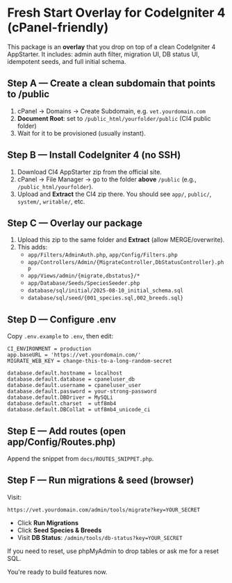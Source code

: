 # Fresh Start Overlay for CodeIgniter 4 (cPanel-friendly)

This package is an **overlay** that you drop on top of a clean CodeIgniter 4 AppStarter.
It includes: admin auth filter, migration UI, DB status UI, idempotent seeds, and full initial schema.

## Step A — Create a clean subdomain that points to /public
1. cPanel → Domains → Create Subdomain, e.g. `vet.yourdomain.com`
2. **Document Root**: set to `/public_html/yourfolder/public` (CI4 public folder)
3. Wait for it to be provisioned (usually instant).

## Step B — Install CodeIgniter 4 (no SSH)
1. Download CI4 AppStarter zip from the official site.
2. cPanel → File Manager → go to the folder **above** `/public` (e.g., `/public_html/yourfolder`).
3. Upload and **Extract** the CI4 zip there. You should see `app/`, `public/`, `system/`, `writable/`, etc.

## Step C — Overlay our package
1. Upload this zip to the same folder and **Extract** (allow MERGE/overwrite).
2. This adds:
   - `app/Filters/AdminAuth.php`, `app/Config/Filters.php`
   - `app/Controllers/Admin/{MigrateController,DbStatusController}.php`
   - `app/Views/admin/{migrate,dbstatus}/*`
   - `app/Database/Seeds/SpeciesSeeder.php`
   - `database/sql/initial/2025-08-10_initial_schema.sql`
   - `database/sql/seed/{001_species.sql,002_breeds.sql}`

## Step D — Configure .env
Copy `.env.example` to `.env`, then edit:
```
CI_ENVIRONMENT = production
app.baseURL = 'https://vet.yourdomain.com/'
MIGRATE_WEB_KEY = change-this-to-a-long-random-secret

database.default.hostname = localhost
database.default.database = cpaneluser_db
database.default.username = cpaneluser_user
database.default.password = your-strong-password
database.default.DBDriver = MySQLi
database.default.charset  = utf8mb4
database.default.DBCollat = utf8mb4_unicode_ci
```

## Step E — Add routes (open app/Config/Routes.php)
Append the snippet from `docs/ROUTES_SNIPPET.php`.

## Step F — Run migrations & seed (browser)
Visit:
```
https://vet.yourdomain.com/admin/tools/migrate?key=YOUR_SECRET
```
- Click **Run Migrations**
- Click **Seed Species & Breeds**
- Visit **DB Status**: `/admin/tools/db-status?key=YOUR_SECRET`

If you need to reset, use phpMyAdmin to drop tables or ask me for a reset SQL.

You're ready to build features now.
